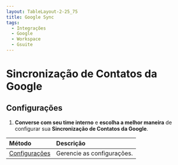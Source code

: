 ```yaml
---
layout: TableLayout-2-25_75
title: Google Sync
tags:
  - Integrações
  - Google
  - Workspace
  - Gsuite
---
```


# Sincronização de Contatos da Google

## Configurações

1. **Converse com seu time interno** e **escolha a melhor maneira** de configurar sua **Sincronização de Contatos da Google**.

| Método                     | Descrição                  |
| :------------------------- | :------------------------- |
| [Configurações](settings/) | Gerencie as configurações. |

<br>
